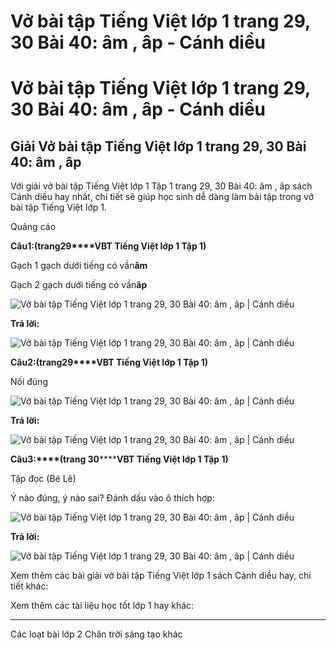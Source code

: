 # Vở bài tập Tiếng Việt lớp 1 trang 29, 30 Bài 40: âm , âp - Cánh diều

# Vở bài tập Tiếng Việt lớp 1 trang 29, 30 Bài 40: âm , âp - Cánh diều

## Giải Vở bài tập Tiếng Việt lớp 1 trang 29, 30 Bài 40: âm , âp

Với giải vở bài tập Tiếng Việt lớp 1 Tập 1 trang 29, 30 Bài 40: âm , âp sách Cánh diều hay nhất, chi tiết sẽ giúp học sinh dễ dàng làm bài tập trong vở bài tập Tiếng Việt lớp 1.

Quảng cáo

**Câu****1****:****(trang****29****VBT Tiếng Việt lớp 1 Tập 1)**

Gạch 1 gạch dưới tiếng có vần**âm**

Gạch 2 gạch dưới tiếng có vần**âp**

![Vở bài tập Tiếng Việt lớp 1 trang 29, 30 Bài 40: âm , âp | Cánh diều](https://www.vietjack.com/vbt-tieng-viet-1-cd/images/bai-40-am-ap-1.png)

**Trả lời:**

![Vở bài tập Tiếng Việt lớp 1 trang 29, 30 Bài 40: âm , âp | Cánh diều](https://www.vietjack.com/vbt-tieng-viet-1-cd/images/bai-40-am-ap-2.png)

**Câu****2****:****(trang****29****VBT Tiếng Việt lớp 1 Tập 1)**

Nối đúng

![Vở bài tập Tiếng Việt lớp 1 trang 29, 30 Bài 40: âm , âp | Cánh diều](https://www.vietjack.com/vbt-tieng-viet-1-cd/images/bai-40-am-ap-3.png)

**Trả lời:**

![Vở bài tập Tiếng Việt lớp 1 trang 29, 30 Bài 40: âm , âp | Cánh diều](https://www.vietjack.com/vbt-tieng-viet-1-cd/images/bai-40-am-ap-4.png)

**Câu****3****:****(trang 30********VBT Tiếng Việt lớp 1 Tập 1)**

Tập đọc (Bé Lê)

Ý nào đúng, ý nào sai? Đánh dấu  vào ô thích hợp:

![Vở bài tập Tiếng Việt lớp 1 trang 29, 30 Bài 40: âm , âp | Cánh diều](https://www.vietjack.com/vbt-tieng-viet-1-cd/images/bai-40-am-ap-5.png)

**Trả lời:**

![Vở bài tập Tiếng Việt lớp 1 trang 29, 30 Bài 40: âm , âp | Cánh diều](https://www.vietjack.com/vbt-tieng-viet-1-cd/images/bai-40-am-ap-6.png)

Xem thêm các bài giải vở bài tập Tiếng Việt lớp 1 sách Cánh diều hay, chi tiết khác:

Xem thêm các tài liệu học tốt lớp 1 hay khác:

* * *

Các loạt bài lớp 2 Chân trời sáng tạo khác
